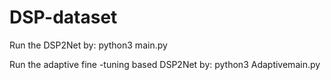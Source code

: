 # DSP-dataset


Run the DSP2Net by: python3 main.py 

Run the adaptive fine -tuning based DSP2Net by: python3 Adaptivemain.py

